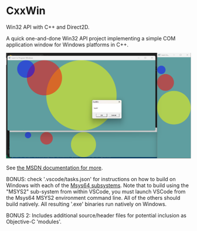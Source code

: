 # CxxWin

Win32 API with C++ and Direct2D.

A quick one-and-done Win32 API project implementing a simple COM application window for Windows platforms in C++.

![Screenshot](https://raw.githubusercontent.com/StoneyDSP/CxxWin/main/share/doc/CxxWin/screenshot_circles_example.png)

See <a href="https://learn.microsoft.com/en-us/windows/win32/learnwin32/introduction-to-windows-programming-in-c--">the MSDN documentation for more</a>.

BONUS: check '.vscode/tasks.json' for instructions on how to build on Windows with each of the <a href="https://www.msys2.org/docs/environments/">Msys64 subsystems</a>. Note that to build using the "MSYS2" sub-system from within VSCode, you must launch VSCode from the Msys64 MSYS2 environment command line. All of the others should build natively. All resulting '.exe' binaries run natively on Windows.

BONUS 2: Includes additional source/header files for potential inclusion as Objective-C 'modules'.
